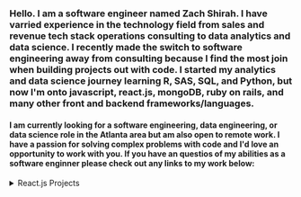 ### Hello. I am a software engineer named Zach Shirah. I have varried experience in the technology field from sales and revenue tech stack operations consulting to data analytics and data science. I recently made the switch to software engineering away from consulting because I find the most join when building projects out with code. I started my analytics and data science journey learning R, SAS, SQL, and Python, but now I'm onto javascript, react.js, mongoDB, ruby on rails, and many other front and backend frameworks/languages. 

#### I am currently looking for a software engineering, data engineering, or data science role in the Atlanta area but am also open to remote work. I have a passion for solving complex problems with code and I'd love an opportunity to work with you. If you have an questios of my abilities as a software enginner please check out any links to my work below:

<details>
<summary>React.js Projects</summary>
<br>
1. 2048 (Clone) - site: - repo:
<br>
2. BARC Shelter - site: - repo: 
<br>
3. Premier League Survivor - site: - repo:
<br>
4. My Portfolio - site: - repo:
</details>

<!--
**zashirah/zashirah** is a ✨ _special_ ✨ repository because its `README.md` (this file) appears on your GitHub profile.

Here are some ideas to get you started:

- 🔭 I’m currently working on ...
- 🌱 I’m currently learning ...
- 👯 I’m looking to collaborate on ...
- 🤔 I’m looking for help with ...
- 💬 Ask me about ...
- 📫 How to reach me: ...
- 😄 Pronouns: ...
- ⚡ Fun fact: ...
-->

